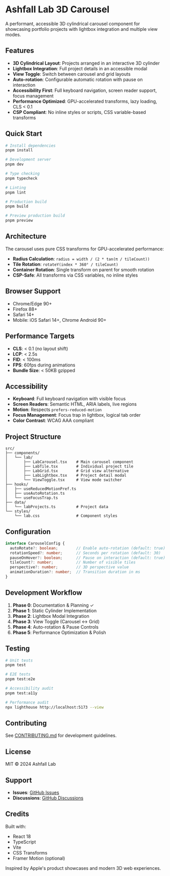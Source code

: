 # Ashfall Lab 3D Carousel

A performant, accessible 3D cylindrical carousel component for showcasing portfolio projects with lightbox integration and multiple view modes.

## Features

- **3D Cylindrical Layout**: Projects arranged in an interactive 3D cylinder
- **Lightbox Integration**: Full project details in an accessible modal
- **View Toggle**: Switch between carousel and grid layouts
- **Auto-rotation**: Configurable automatic rotation with pause on interaction
- **Accessibility First**: Full keyboard navigation, screen reader support, focus management
- **Performance Optimized**: GPU-accelerated transforms, lazy loading, CLS < 0.1
- **CSP Compliant**: No inline styles or scripts, CSS variable-based transforms

## Quick Start

```bash
# Install dependencies
pnpm install

# Development server
pnpm dev

# Type checking
pnpm typecheck

# Linting
pnpm lint

# Production build
pnpm build

# Preview production build
pnpm preview
```

## Architecture

The carousel uses pure CSS transforms for GPU-accelerated performance:

- **Radius Calculation**: `radius = width / (2 * tan(π / tileCount))`
- **Tile Rotation**: `rotateY(index * 360° / tileCount)`
- **Container Rotation**: Single transform on parent for smooth rotation
- **CSP-Safe**: All transforms via CSS variables, no inline styles

## Browser Support

- Chrome/Edge 90+
- Firefox 88+
- Safari 14+
- Mobile: iOS Safari 14+, Chrome Android 90+

## Performance Targets

- **CLS**: < 0.1 (no layout shift)
- **LCP**: < 2.5s
- **FID**: < 100ms
- **FPS**: 60fps during animations
- **Bundle Size**: < 50KB gzipped

## Accessibility

- **Keyboard**: Full keyboard navigation with visible focus
- **Screen Readers**: Semantic HTML, ARIA labels, live regions
- **Motion**: Respects `prefers-reduced-motion`
- **Focus Management**: Focus trap in lightbox, logical tab order
- **Color Contrast**: WCAG AAA compliant

## Project Structure

```
src/
├── components/
│   └── lab/
│       ├── LabCarousel.tsx    # Main carousel component
│       ├── LabTile.tsx        # Individual project tile
│       ├── LabGrid.tsx        # Grid view alternative
│       ├── LabLightbox.tsx    # Project detail modal
│       └── ViewToggle.tsx     # View mode switcher
├── hooks/
│   ├── useReducedMotionPref.ts
│   ├── useAutoRotation.ts
│   └── useFocusTrap.ts
├── data/
│   └── labProjects.ts         # Project data
└── styles/
    └── lab.css                # Component styles
```

## Configuration

```typescript
interface CarouselConfig {
  autoRotate?: boolean;        // Enable auto-rotation (default: true)
  rotationSpeed?: number;      // Seconds per rotation (default: 30)
  pauseOnHover?: boolean;      // Pause on interaction (default: true)
  tileCount?: number;          // Number of visible tiles
  perspective?: number;        // 3D perspective value
  animationDuration?: number;  // Transition duration in ms
}
```

## Development Workflow

1. **Phase 0**: Documentation & Planning ✓
2. **Phase 1**: Static Cylinder Implementation
3. **Phase 2**: Lightbox Modal Integration
4. **Phase 3**: View Toggle (Carousel ↔ Grid)
5. **Phase 4**: Auto-rotation & Pause Controls
6. **Phase 5**: Performance Optimization & Polish

## Testing

```bash
# Unit tests
pnpm test

# E2E tests
pnpm test:e2e

# Accessibility audit
pnpm test:a11y

# Performance audit
npx lighthouse http://localhost:5173 --view
```

## Contributing

See [CONTRIBUTING.md](./CONTRIBUTING.md) for development guidelines.

## License

MIT © 2024 Ashfall Lab

## Support

- **Issues**: [GitHub Issues](https://github.com/MadisonSNYC/cylindergrid/issues)
- **Discussions**: [GitHub Discussions](https://github.com/MadisonSNYC/cylindergrid/discussions)

## Credits

Built with:
- React 18
- TypeScript
- Vite
- CSS Transforms
- Framer Motion (optional)

Inspired by Apple's product showcases and modern 3D web experiences.